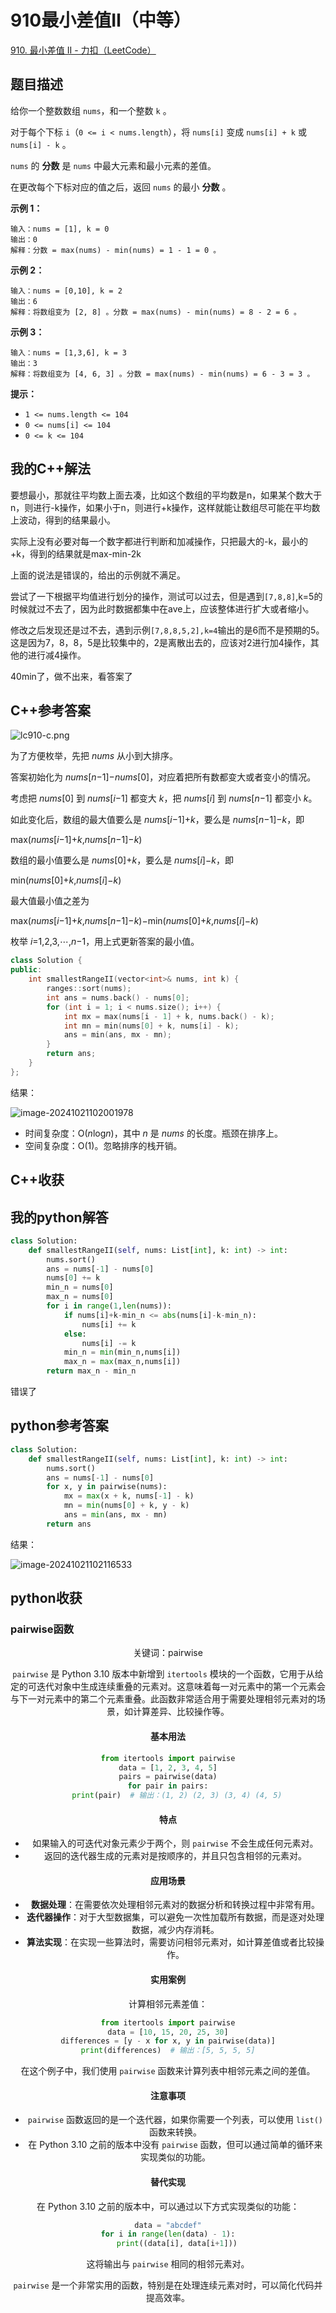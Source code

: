 # 910最小差值Ⅱ（中等）

[910. 最小差值 II - 力扣（LeetCode）](https://leetcode.cn/problems/smallest-range-ii/description/)

## 题目描述

给你一个整数数组 `nums`，和一个整数 `k` 。

对于每个下标 `i`（`0 <= i < nums.length`），将 `nums[i]` 变成 `nums[i] + k` 或 `nums[i] - k` 。

`nums` 的 **分数** 是 `nums` 中最大元素和最小元素的差值。

在更改每个下标对应的值之后，返回 `nums` 的最小 **分数** 。

 

**示例 1：**

```
输入：nums = [1], k = 0
输出：0
解释：分数 = max(nums) - min(nums) = 1 - 1 = 0 。
```

**示例 2：**

```
输入：nums = [0,10], k = 2
输出：6
解释：将数组变为 [2, 8] 。分数 = max(nums) - min(nums) = 8 - 2 = 6 。
```

**示例 3：**

```
输入：nums = [1,3,6], k = 3
输出：3
解释：将数组变为 [4, 6, 3] 。分数 = max(nums) - min(nums) = 6 - 3 = 3 。
```

 

**提示：**

- `1 <= nums.length <= 104`
- `0 <= nums[i] <= 104`
- `0 <= k <= 104`

## 我的C++解法

要想最小，那就往平均数上面去凑，比如这个数组的平均数是n，如果某个数大于n，则进行-k操作，如果小于n，则进行+k操作，这样就能让数组尽可能在平均数上波动，得到的结果最小。

实际上没有必要对每一个数字都进行判断和加减操作，只把最大的-k，最小的+k，得到的结果就是max-min-2k

上面的说法是错误的，给出的示例就不满足。

尝试了一下根据平均值进行划分的操作，测试可以过去，但是遇到`[7,8,8]`,k=5的时候就过不去了，因为此时数据都集中在ave上，应该整体进行扩大或者缩小。

修改之后发现还是过不去，遇到示例`[7,8,8,5,2],k=4`输出的是6而不是预期的5。这是因为7，8，8，5是比较集中的，2是离散出去的，应该对2进行加4操作，其他的进行减4操作。

40min了，做不出来，看答案了

## C++参考答案

![lc910-c.png](./assets/1727165884-AiuZzx-lc910-c.png)

为了方便枚举，先把 *nums* 从小到大排序。

答案初始化为 *nums*[*n*−1]−*nums*[0]，对应着把所有数都变大或者变小的情况。

考虑把 *nums*[0] 到 *nums*[*i*−1] 都变大 *k*，把 *nums*[*i*] 到 *nums*[*n*−1] 都变小 *k*。

如此变化后，数组的最大值要么是 *nums*[*i*−1]+*k*，要么是 *nums*[*n*−1]−*k*，即

max(*nums*[*i*−1]+*k*,*nums*[*n*−1]−*k*)

数组的最小值要么是 *nums*[0]+*k*，要么是 *nums*[*i*]−*k*，即

min(*nums*[0]+*k*,*nums*[*i*]−*k*)

最大值最小值之差为

max(*nums*[*i*−1]+*k*,*nums*[*n*−1]−*k*)−min(*nums*[0]+*k*,*nums*[*i*]−*k*)

枚举 *i*=1,2,3,⋯,*n*−1，用上式更新答案的最小值。

```cpp
class Solution {
public:
    int smallestRangeII(vector<int>& nums, int k) {
        ranges::sort(nums);
        int ans = nums.back() - nums[0];
        for (int i = 1; i < nums.size(); i++) {
            int mx = max(nums[i - 1] + k, nums.back() - k);
            int mn = min(nums[0] + k, nums[i] - k);
            ans = min(ans, mx - mn);
        }
        return ans;
    }
};
```

结果：

![image-20241021102001978](./assets/image-20241021102001978.png)

- 时间复杂度：O(*n*log*n*)，其中 *n* 是 *nums* 的长度。瓶颈在排序上。
- 空间复杂度：O(1)。忽略排序的栈开销。

## C++收获



## 我的python解答

```python
class Solution:
    def smallestRangeII(self, nums: List[int], k: int) -> int:
        nums.sort()
        ans = nums[-1] - nums[0]
        nums[0] += k
        min_n = nums[0]
        max_n = nums[0]
        for i in range(1,len(nums)):
            if nums[i]+k-min_n <= abs(nums[i]-k-min_n):
                nums[i] += k
            else:
                nums[i] -= k
            min_n = min(min_n,nums[i])
            max_n = max(max_n,nums[i])
        return max_n - min_n
```

错误了

## python参考答案

```py
class Solution:
    def smallestRangeII(self, nums: List[int], k: int) -> int:
        nums.sort()
        ans = nums[-1] - nums[0]
        for x, y in pairwise(nums):
            mx = max(x + k, nums[-1] - k)
            mn = min(nums[0] + k, y - k)
            ans = min(ans, mx - mn)
        return ans
```

结果：

![image-20241021102116533](./assets/image-20241021102116533.png)

## python收获

### pairwise函数

<center>关键词：pairwise<center>

`pairwise` 是 Python 3.10 版本中新增到 `itertools` 模块的一个函数，它用于从给定的可迭代对象中生成连续重叠的元素对。这意味着每一对元素中的第一个元素会与下一对元素中的第二个元素重叠。此函数非常适合用于需要处理相邻元素对的场景，如计算差异、比较操作等。

#### 基本用法

```python
from itertools import pairwise
data = [1, 2, 3, 4, 5]
pairs = pairwise(data)
for pair in pairs:
    print(pair)  # 输出：(1, 2) (2, 3) (3, 4) (4, 5)
```

#### 特点

- 如果输入的可迭代对象元素少于两个，则 `pairwise` 不会生成任何元素对。
- 返回的迭代器生成的元素对是按顺序的，并且只包含相邻的元素对。

#### 应用场景

- **数据处理**：在需要依次处理相邻元素对的数据分析和转换过程中非常有用。
- **迭代器操作**：对于大型数据集，可以避免一次性加载所有数据，而是逐对处理数据，减少内存消耗。
- **算法实现**：在实现一些算法时，需要访问相邻元素对，如计算差值或者比较操作。

#### 实用案例

计算相邻元素差值：

```python
from itertools import pairwise
data = [10, 15, 20, 25, 30]
differences = [y - x for x, y in pairwise(data)]
print(differences)  # 输出：[5, 5, 5, 5]
```

在这个例子中，我们使用 `pairwise` 函数来计算列表中相邻元素之间的差值。

#### 注意事项

- `pairwise` 函数返回的是一个迭代器，如果你需要一个列表，可以使用 `list()` 函数来转换。
- 在 Python 3.10 之前的版本中没有 `pairwise` 函数，但可以通过简单的循环来实现类似的功能。

#### 替代实现

在 Python 3.10 之前的版本中，可以通过以下方式实现类似的功能：

```python
data = "abcdef"
for i in range(len(data) - 1):
    print((data[i], data[i+1]))
```

这将输出与 `pairwise` 相同的相邻元素对。

`pairwise` 是一个非常实用的函数，特别是在处理连续元素对时，可以简化代码并提高效率。